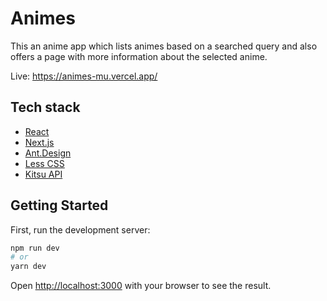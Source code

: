 # Animes

This an anime app which lists animes based on a searched query and also offers a page with more information about the selected anime.

Live: https://animes-mu.vercel.app/

## Tech stack

* [React](https://reactjs.org/)
* [Next.js](https://nextjs.org/)
* [Ant.Design](https://ant.design/)
* [Less CSS](https://lesscss.org/)
* [Kitsu API](https://kitsu.docs.apiary.io/#)

## Getting Started

First, run the development server:

```bash
npm run dev
# or
yarn dev
```

Open [http://localhost:3000](http://localhost:3000) with your browser to see the result.
